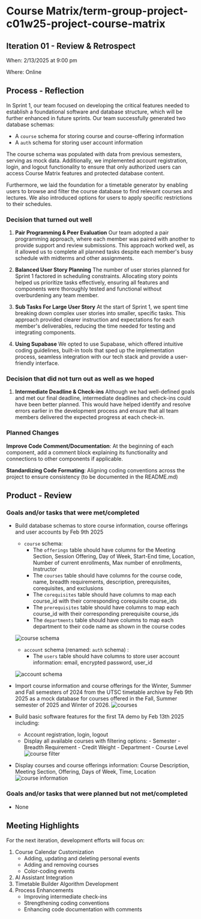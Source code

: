 # Course Matrix/term-group-project-c01w25-project-course-matrix

## Iteration 01 - Review & Retrospect

When: 2/13/2025 at 9:00 pm

Where: Online

## Process - Reflection

In Sprint 1, our team focused on developing the critical features needed to establish a foundational software and database structure, which will be further enhanced in future sprints.
Our team successfully generated two database schemas:

- A `course` schema for storing course and course-offering information
- A `auth` schema for storing user account information

The course schema was populated with data from previous semesters, serving as mock data. Additionally, we implemented account registration, login, and logout functionality to ensure that only authorized users can access Course Matrix features and protected database content.

Furthermore, we laid the foundation for a timetable generator by enabling users to browse and filter the course database to find relevant courses and lectures. We also introduced options for users to apply specific restrictions to their schedules.

### Decision that turned out well

1. **Pair Programming & Peer Evaluation**
   Our team adopted a pair programming approach, where each member was paired with another to provide support and review submissions. This approach worked well, as it allowed us to complete all planned tasks despite each member's busy schedule with midterms and other assignments.

2. **Balanced User Story Planning**
   The number of user stories planned for Sprint 1 factored in scheduling constraints. Allocating story points helped us prioritize tasks effectively, ensuring all features and components were thoroughly tested and functional without overburdening any team member.

3. **Sub Tasks For Large User Story**
   At the start of Sprint 1, we spent time breaking down complex user stories into smaller, specific tasks. This approach provided clearer instruction and expectations for each member's deliverables, reducing the time needed for testing and integrating components.

4. **Using Supabase**
   We opted to use Supabase, which offered intuitive coding guidelines, built-in tools that sped up the implementation process, seamless integration with our tech stack and provide a user-friendly interface.

### Decision that did not turn out as well as we hoped

1. **Intermediate Deadline & Check-ins**
   Although we had well-defined goals and met our final deadline, intermediate deadlines and check-ins could have been better planned. This would have helped identify and resolve errors earlier in the development process and ensure that all team members delivered the expected progress at each check-in.

### Planned Changes

**Improve Code Comment/Documentation**: At the beginning of each component, add a comment block explaining its functionality and connections to other components if applicable.

**Standardizing Code Formating**: Aligning coding conventions across the project to ensure consistency (to be documented in the README.md)

## Product - Review

### Goals and/or tasks that were met/completed

- Build database schemas to store course information, course offerings and user accounts by Feb 9th 2025

  - `course` schema:
    - The `offerings` table should have columns for the Meeting Section, Session Offering, Day of Week, Start-End time, Location, Number of current enrollments, Max number of enrollments, Instructor
    - The `courses` table should have columns for the course code, name, breadth requirements, description, prerequisites, corequisites, and exclusions
    - The `corequisites` table should have columns to map each course_id with their corresponding corequisite course_ids
    - The `prerequisites` table should have columns to map each course_id with their corresponding prerequisite course_ids
    - The `departments` table should have columns to map each department to their code name as shown in the course codes

  ![course schema](./images/course_schema.png)

  - `account` schema (renamed: `auth` schema) :
    - The `users` table should have columns to store user account information: email, encrypted password, user_id

  ![account schema](./images/account_schema.png)

- Import course information and course offerings for the Winter, Summer and Fall semesters of 2024 from the UTSC timetable archive by Feb 9th 2025 as a mock database for courses offered in the Fall, Summer semester of 2025 and Winter of 2026.
  ![courses](./images/courses.png)

- Build basic software features for the first TA demo by Feb 13th 2025 including:

  - Account registration, login, logout
  - Display all available courses with filtering options: - Semester - Breadth Requirement - Credit Weight - Department - Course Level
    ![course filter](./images/course_filter.png)

- Display courses and course offerings information: Course Description, Meeting Section, Offering, Days of Week, Time, Location
  ![course information](./images/course_information.png)

### Goals and/or tasks that were planned but not met/completed

- None

## Meeting Highlights

For the next iteration, development efforts will focus on:

1. Course Calendar Customization
   - Adding, updating and deleting personal events
   - Adding and removing courses
   - Color-coding events
2. AI Assistant Integration
3. Timetable Builder Algorithm Development
4. Process Enhancements
   - Improving intermediate check-ins
   - Strengthening coding conventions
   - Enhancing code documentation with comments
